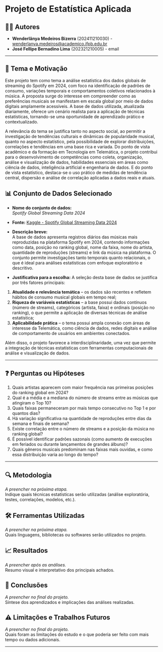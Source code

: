 # Projeto de Estatística Aplicada

## 🧑‍💻 Autores  
- **Wenderlânya Medeiros Bizerra** (202411210030) - wenderlanya.medeiros@academico.ifpb.edu.br 
- **José Fellipe Bernadino Lima** (202321210005) - email  

---

## 🎯 Tema e Motivação  
Este projeto tem como tema a análise estatística dos dados globais de streaming do Spotify em 2024, com foco na identificação de padrões de consumo, variações temporais e comportamentos coletivos relacionados à música. A proposta surge do interesse em compreender como as preferências musicais se manifestam em escala global por meio de dados digitais amplamente acessíveis. A base de dados utilizada, atualizada diariamente, oferece um cenário realista para a aplicação de técnicas estatísticas, tornando-se uma oportunidade de aprendizado prático e contextualizado.

A relevância do tema se justifica tanto no aspecto social, ao permitir a investigação de tendências culturais e dinâmicas de popularidade musical, quanto no aspecto estatístico, pela possibilidade de explorar distribuições, correlações e tendências em uma base rica e variada. Do ponto de vista acadêmico e da formação em Tecnologia em Telemática, o projeto contribui para o desenvolvimento de competências como coleta, organização, análise e visualização de dados, habilidades essenciais em áreas como ciência de dados, inteligência artificial e engenharia de dados. E do ponto de vista estatístico, destaca-se o uso prático de medidas de tendência central, dispersão e análise de correlação aplicadas a dados reais e atuais.

## 📊 Conjunto de Dados Selecionado  
- **Nome do conjunto de dados:**  
  *Spotify Global Streaming Data 2024*

- **Fonte:**
  [Kaggle - Spotify Global Streaming Data 2024](https://www.kaggle.com/datasets/atharvasoundankar/spotify-global-streaming-data-2024)


- **Descrição breve:**  
A base de dados apresenta registros diários das músicas mais reproduzidas na plataforma Spotify em 2024, contendo informações como data, posição no ranking global, nome da faixa, nome do artista, quantidade de reproduções (streams) e link da música na plataforma. O conjunto permite investigações tanto temporais quanto relacionais, o que é ideal para análises estatísticas com enfoque exploratório e descritivo.  

- **Justificativa para a escolha:**
A seleção desta base de dados se justifica por três fatores principais:

1. **Atualidade e relevância temática** – os dados são recentes e refletem hábitos de consumo musical globais em tempo real;  
2. **Riqueza de variáveis estatísticas** – a base possui dados contínuos (número de streams), categóricos (artista, faixa) e ordinais (posição no ranking), o que permite a aplicação de diversas técnicas de análise estatística;  
3. **Aplicabilidade prática** – o tema possui ampla conexão com áreas de interesse da Telemática, como ciência de dados, redes digitais e análise de comportamento de usuários em ambientes conectados.

Além disso, o projeto favorece a interdisciplinaridade, uma vez que permite a integração de técnicas estatísticas com ferramentas computacionais de análise e visualização de dados.

---

## ❓ Perguntas ou Hipóteses  

1. Quais artistas aparecem com maior frequência nas primeiras posições do ranking global em 2024?  
2. Qual é a média e a mediana do número de streams entre as músicas que atingiram o Top 10?  
3. Quais faixas permaneceram por mais tempo consecutivo no Top 1 e por quantos dias?  
4. Há variação significativa na quantidade de reproduções entre dias da semana e finais de semana?  
5. Existe correlação entre o número de streams e a posição da música no ranking global?  
6. É possível identificar padrões sazonais (como aumento de execuções em feriados ou durante lançamentos de grandes álbuns)?  
7. Quais gêneros musicais predominam nas faixas mais ouvidas, e como essa distribuição varia ao longo do tempo?

---

## 🔍 Metodologia  
*A preencher na próxima etapa.*  
Indique quais técnicas estatísticas serão utilizadas (análise exploratória, testes, correlações, modelos, etc.).

## 🛠️ Ferramentas Utilizadas  
*A preencher na próxima etapa.*  
Quais linguagens, bibliotecas ou softwares serão utilizados no projeto.

## 📈 Resultados  
*A preencher após as análises.*  
Resumo visual e interpretativo dos principais achados.

## 📌 Conclusões  
*A preencher no final do projeto.*  
Síntese dos aprendizados e implicações das análises realizadas.

## ⚠️ Limitações e Trabalhos Futuros  
*A preencher no final do projeto.*  
Quais foram as limitações do estudo e o que poderia ser feito com mais tempo ou dados adicionais.

---

